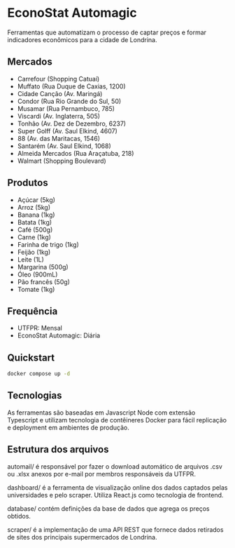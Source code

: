# EconoStat Automagic

Ferramentas que automatizam o processo de captar preços e formar indicadores econômicos para a cidade de Londrina.

## Mercados

- Carrefour        (Shopping Catuaí)
- Muffato          (Rua Duque de Caxias, 1200)
- Cidade Canção    (Av. Maringá)
- Condor           (Rua Rio Grande do Sul, 50)
- Musamar          (Rua Pernambuco, 785)
- Viscardi         (Av. Inglaterra, 505)
- Tonhão           (Av. Dez de Dezembro, 6237)
- Super Golff      (Av. Saul Elkind, 4607)
- 88               (Av. das Maritacas, 1546)
- Santarém         (Av. Saul Elkind, 1068)
- Almeida Mercados (Rua Araçatuba, 218)
- Walmart          (Shopping Boulevard)

## Produtos

- Açúcar           (5kg)
- Arroz            (5kg)
- Banana           (1kg)
- Batata           (1kg)
- Café             (500g)
- Carne            (1kg)
- Farinha de trigo (1kg)
- Feijão           (1kg)
- Leite            (1L)
- Margarina        (500g)
- Óleo             (900mL)
- Pão francês      (50g)
- Tomate           (1kg)

## Frequência

- UTFPR:               Mensal
- EconoStat Automagic: Diária

## Quickstart

```sh
docker compose up -d
```

## Tecnologias

As ferramentas são baseadas em Javascript Node com extensão Typescript e utilizam tecnologia de contêineres Docker para fácil replicação e deployment em ambientes de produção.

## Estrutura dos arquivos

automail/ é responsável por fazer o download automático de arquivos .csv ou .xlsx anexos por e-mail por membros responsáveis da UTFPR.

dashboard/ é a ferramenta de visualização online dos dados captados pelas universidades e pelo scraper. Utiliza React.js como tecnologia de frontend.

database/ contém definições da base de dados que agrega os preços obtidos.

scraper/ é a implementação de uma API REST que fornece dados retirados de sites dos principais supermercados de Londrina.